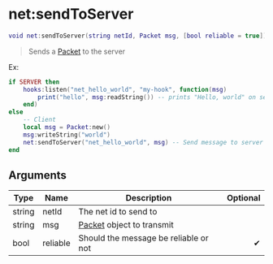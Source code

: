 # net:sendToServer

```lua
void net:sendToServer(string netId, Packet msg, [bool reliable = true])
```

> Sends a [Packet](../../wiki/net/packet\_base/) to the server

Ex:

```lua
if SERVER then
	hooks:listen("net_hello_world", "my-hook", function(msg)
		print("hello", msg:readString()) -- prints "Hello, world" on server
	end)
else
	-- Client
	local msg = Packet:new()
	msg:writeString("world")
	net:sendToServer("net_hello_world", msg) -- Send message to server
end
```

## Arguments

| Type   | Name     | Description                                               | Optional |
| ------ | -------- | --------------------------------------------------------- | -------: |
| string | netId    | The net id to send to                                     |          |
| string | msg      | [Packet](../../wiki/net/packet\_base/) object to transmit |          |
| bool   | reliable | Should the message be reliable or not                     |        ✔ |
